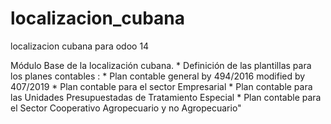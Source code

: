 # localizacion_cubana
localizacion cubana para odoo 14

Módulo Base de la localización cubana.
    * Definición de las plantillas para los planes contables :
        * Plan contable general by 494/2016 modified by 407/2019
        * Plan contable para el sector Empresarial
        * Plan contable para las Unidades Presupuestadas de Tratamiento Especial 
        * Plan contable para el Sector Cooperativo Agropecuario y no Agropecuario"